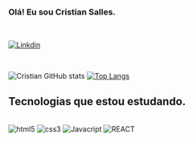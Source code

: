 
### Olá! Eu sou Cristian Salles.
<br/>

[![Linkdin](https://img.shields.io/badge/LinkedIn-0077B5?style=for-the-badge&logo=linkedin&logoColor=white)](https://www.linkedin.com/in/cristian-salles-moreira/)

<br/>

![Cristian GitHub stats](https://github-readme-stats.vercel.app/api?username=cristiansalles&show_icons=true&theme=radical)
[![Top Langs](https://github-readme-stats.vercel.app/api/top-langs/?username=cristiansalles&layout=compact&langs_count=7&theme=radical)](https://github.com/anuraghazra/github-readme-stats)

##  Tecnologias que estou estudando.

<div style='display: inline_block'><br/>
<img aling="center" alt="html5" src="https://img.shields.io/badge/HTML5-E34F26?style=for-the-badge&logo=html5&logoColor=white"/>
<img aling="center" alt="css3" src="https://img.shields.io/badge/CSS3-1572B6?style=for-the-badge&logo=css3&logoColor=white"/>
<img aling="center" alt="Javacript" src="https://img.shields.io/badge/JavaScript-F7DF1E?style=for-the-badge&logo=javascript&logoColor=black"/>
<img aling="center" alt="REACT" src="https://img.shields.io/badge/React-20232A?style=for-the-badge&logo=react&logoColor=61DAFB"/>
</div>

